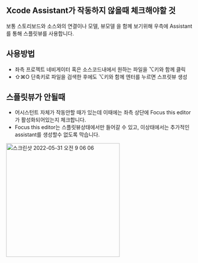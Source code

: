 ## Xcode Assistant가 작동하지 않을때 체크해야할 것

보통 스토리보드와 소스와의 연결이나 모델, 뷰모델 을 함께 보기위해 우측에 Assistant를 통해 스플릿뷰를 사용합니다.

## 사용방법

- 좌측 프로젝트 네비게이터 혹은 소스코드내에서 원하는 파일을  ⌥키와 함께 클릭
- ⇧⌘O 단축키로 파일을 검색한 후에도 ⌥키와 함께 엔터를 누르면 스프릿뷰 생성

## 스플릿뷰가 안될때

- 어시스턴트 자체가 작동안할 때가 있는데 이때에는 좌측 상단에 Focus this editor가 활성화되어있는지 체크합니다.
- Focus this editor는 스플릿뷰상태에서만 들어갈 수 있고, 이상태에서는 추가적인 assistant를 생성할수 없도록 막습니다.

<img width="307" alt="스크린샷 2022-05-31 오전 9 06 06" src="https://user-images.githubusercontent.com/76529148/171204120-b4ff90df-256f-42d5-93ea-22a7058d2224.png">
